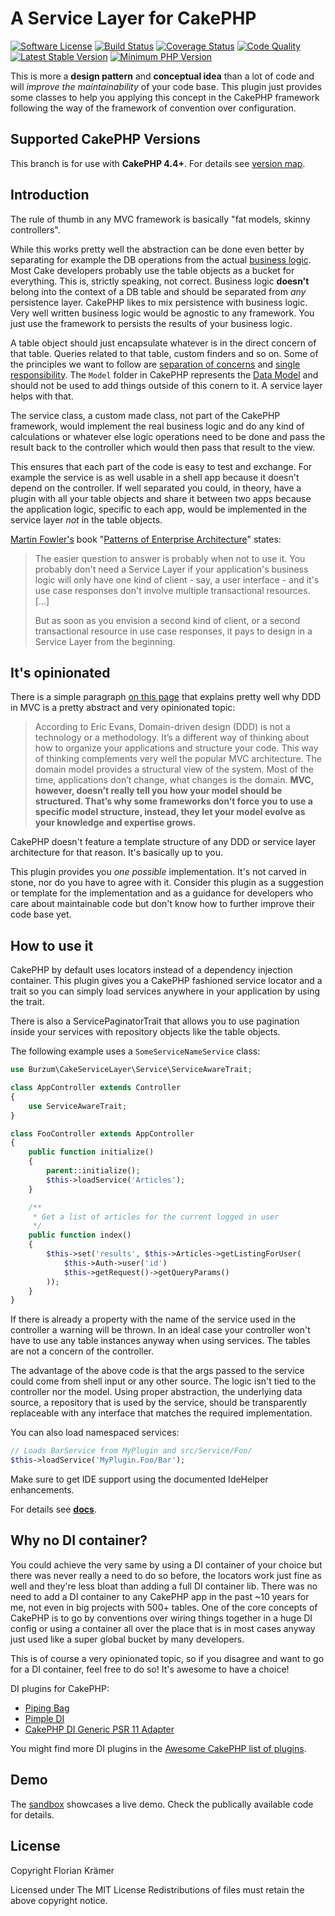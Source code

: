 #  A Service Layer for CakePHP

[![Software License](https://img.shields.io/badge/license-MIT-brightgreen.svg?style=flat-square)](LICENSE.txt)
[![Build Status](https://img.shields.io/scrutinizer/build/g/burzum/cakephp-service-layer/master.svg?style=flat-square)](https://scrutinizer-ci.com/g/burzum/cakephp-service-layer/)
[![Coverage Status](https://img.shields.io/scrutinizer/coverage/g/burzum/cakephp-service-layer/master.svg?style=flat-square)](https://scrutinizer-ci.com/g/burzum/cakephp-service-layer/?branch=master)
[![Code Quality](https://img.shields.io/scrutinizer/g/burzum/cakephp-service-layer/master.svg?style=flat-square)](https://scrutinizer-ci.com/g/burzum/cakephp-service-layer/?branch=master)
[![Latest Stable Version](https://poser.pugx.org/burzum/cakephp-service-layer/v/stable.svg)](https://packagist.org/packages/burzum/cakephp-service-layer)
[![Minimum PHP Version](https://img.shields.io/badge/php-%3E%3D%207.3-8892BF.svg)](https://php.net/)

This is more a **design pattern** and **conceptual idea** than a lot of code and will *improve the maintainability* of your code base. This plugin just provides some classes to help you applying this concept in the CakePHP framework following the way of the framework of convention over configuration.

## Supported CakePHP Versions

This branch is for use with **CakePHP 4.4+**. For details see [version map](https://github.com/burzum/cakephp-service-layer/wiki#cakephp-version-map). 

## Introduction

The rule of thumb in any MVC framework is basically "fat models, skinny controllers".

While this works pretty well the abstraction can be done even better by separating for example the DB operations from the actual [business logic](https://en.wikipedia.org/wiki/Business_logic). Most Cake developers probably use the table objects as a bucket for everything. This is, strictly speaking, not correct. Business logic **doesn't** belong into the context of a DB table and should be separated from *any* persistence layer. CakePHP likes to mix persistence with business logic. Very well written business logic would be agnostic to any framework. You just use the framework to persists the results of your business logic.

A table object should just encapsulate whatever is in the direct concern of that table. Queries related to that table, custom finders and so on. Some of the principles we want to follow are [separation of concerns](https://en.wikipedia.org/wiki/Separation_of_concerns) and [single responsibility](https://en.wikipedia.org/wiki/Single_responsibility_principle). The `Model` folder in CakePHP represents the [Data Model](https://en.wikipedia.org/wiki/Data_model) and should not be used to add things outside of this conern to it. A service layer helps with that.

The service class, a custom made class, not part of the CakePHP framework, would implement the real business logic and do any kind of calculations or whatever else logic operations need to be done and pass the result back to the controller which would then pass that result to the view.

This ensures that each part of the code is easy to test and exchange. For example the service is as well usable in a shell app because it doesn't depend on the controller. If well separated you could, in theory, have a plugin with all your table objects and share it between two apps because the application logic, specific to each app, would be implemented in the service layer *not* in the table objects.

[Martin Fowler's](https://en.wikipedia.org/wiki/Martin_Fowler) book "[Patterns of Enterprise Architecture](https://martinfowler.com/books/eaa.html)" states:

> The easier question to answer is probably when not to use it. You probably don't need a Service Layer if your application's business logic will only have one kind of client - say, a user interface - and it's use case responses don't involve multiple transactional resources. [...]
>
> But as soon as you envision a second kind of client, or a second transactional resource in use case responses, it pays to design in a Service Layer from the beginning.

## It's opinionated

There is a simple paragraph [on this page](https://blog.fedecarg.com/2009/03/11/domain-driven-design-and-mvc-architectures/) that explains pretty well why DDD in MVC is a pretty abstract and very opinionated topic:

> According to Eric Evans, Domain-driven design (DDD) is not a technology or a methodology. It’s a different way of thinking about how to organize your applications and structure your code. This way of thinking complements very well the popular MVC architecture. The domain model provides a structural view of the system. Most of the time, applications don’t change, what changes is the domain. **MVC, however, doesn’t really tell you how your model should be structured. That’s why some frameworks don’t force you to use a specific model structure, instead, they let your model evolve as your knowledge and expertise grows.**

CakePHP doesn't feature a template structure of any DDD or service layer architecture for that reason. It's basically up to you.

This plugin provides you *one possible* implementation. It's not carved in stone, nor do you have to agree with it. Consider this plugin as a suggestion or template for the implementation and as a guidance for developers who care about maintainable code but don't know how to further improve their code base yet.

## How to use it

CakePHP by default uses locators instead of a dependency injection container. This plugin gives you a CakePHP fashioned service locator and a trait so you can simply load services anywhere in your application by using the trait.

There is also a ServicePaginatorTrait that allows you to use pagination inside your services with repository objects like the table objects.

The following example uses a `SomeServiceNameService` class:
```php
use Burzum\CakeServiceLayer\Service\ServiceAwareTrait;

class AppController extends Controller
{
    use ServiceAwareTrait;
}

class FooController extends AppController
{
    public function initialize()
    {
        parent::initialize();
        $this->loadService('Articles');
    }

    /**
     * Get a list of articles for the current logged in user
     */
    public function index()
    {
        $this->set('results', $this->Articles->getListingForUser(
            $this->Auth->user('id')
            $this->getRequest()->getQueryParams()
        ));
    }
}
```

If there is already a property with the name of the service used in the controller a warning will be thrown. In an ideal case your controller won't have to use any table instances anyway when using services. The tables are not a concern of the controller.

The advantage of the above code is that the args passed to the service could come from shell input or any other source. The logic isn't tied to the controller nor the model. Using proper abstraction, the underlying data source, a repository that is used by the service, should be transparently replaceable with any interface that matches the required implementation.

You can also load namespaced services:
```php
// Loads BarService from MyPlugin and src/Service/Foo/
$this->loadService('MyPlugin.Foo/Bar');
```

Make sure to get IDE support using the documented IdeHelper enhancements.

For details see **[docs](/docs)**.

## Why no DI container?

You could achieve the very same by using a DI container of your choice but there was never really a need to do so before, the locators work just fine as well and they're less bloat than adding a full DI container lib. There was no need to add a DI container to any CakePHP app in the past ~10 years for me, not even in big projects with 500+ tables. One of the core concepts of CakePHP is to go by conventions over wiring things together in a huge DI config or using a container all over the place that is in most cases anyway just used like a super global bucket by many developers.

This is of course a very opinionated topic, so if you disagree and want to go for a DI container, feel free to do so! It's awesome to have a choice!

DI plugins for CakePHP:

 * [Piping Bag](https://github.com/lorenzo/piping-bag)
 * [Pimple DI](https://github.com/rochamarcelo/cake-pimple-di)
 * [CakePHP DI Generic PSR 11 Adapter](https://github.com/robotusers/cakephp-di)

You might find more DI plugins in the [Awesome CakePHP list of plugins](https://github.com/FriendsOfCake/awesome-cakephp#dependency-injection).

## Demo
The [sandbox](https://sandbox4.dereuromark.de/sandbox/service-examples) showcases a live demo. Check the publically available code for details.

## License

Copyright Florian Krämer

Licensed under The MIT License Redistributions of files must retain the above copyright notice.
